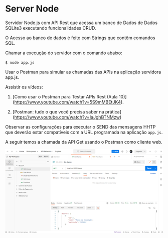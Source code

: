 # Server Node #

>
Servidor Node.js com API Rest que acessa um banco de Dados de
Dados SQLite3 executando funcionalidades CRUD. 
>
> 
O Acesso ao banco de dados é feito com Strings que contêm comandos 
SQL. 
>

>
Chamar a execução do servidor com o comando abaixo:
> 

```
$ node app.js
```
>
Usar o Postman para simular as chamadas das APIs na aplicação 
servidora app.js.
>
>
Assistir os vídeos:
1) [Como usar o Postman para Testar APIs Rest (Aula 10)] (https://www.youtube.com/watch?v=5S9mMBEtJK4).

2) [Postman: tudo o que você precisa saber na prática] (https://www.youtube.com/watch?v=IaJghBTNMzw)
> 

>
Observar as configurações para executar o SEND das mensagens HHTP que 
deverão estar compatíveis com a URL programada na aplicação `app.js`. 
>
>
A seguir temos a chamada da API Get usando o Postman como cliente web.
>
>
![Chamada da API GET.](../99-figuras/POSTMAN_GET.png "Chamada da API GET.")
>